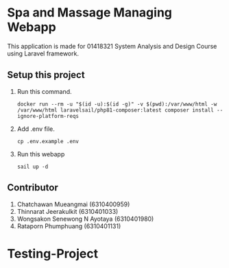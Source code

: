 # Spa and Massage Managing Webapp
This application is made for 01418321 System Analysis and Design Course using Laravel framework.

## Setup this project
1. Run this command.
    ```
   docker run --rm -u "$(id -u):$(id -g)" -v $(pwd):/var/www/html -w /var/www/html laravelsail/php81-composer:latest composer install --ignore-platform-reqs
    ```
2. Add .env file.
    ```
    cp .env.example .env
    ```
3. Run this webapp
    ```
   sail up -d
   ```

## Contributor
1. Chatchawan Mueangmai (6310400959)
2. Thinnarat Jeerakulkit (6310401033)
3. Wongsakon Senewong N Ayotaya (6310401980)
4. Rataporn Phumphuang (6310401131)
# Testing-Project
